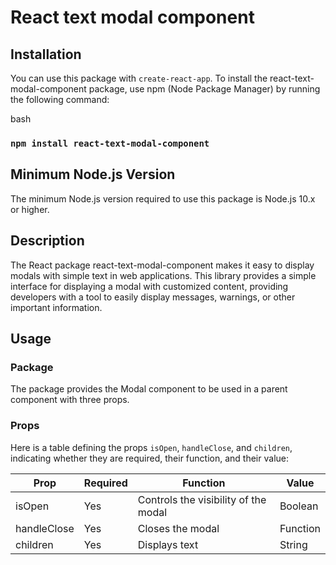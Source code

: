 # React text modal component

## Installation
You can use this package with `create-react-app`.
To install the react-text-modal-component package, use npm (Node Package Manager) by running the following command:

bash
### `npm install react-text-modal-component`


## Minimum Node.js Version
The minimum Node.js version required to use this package is Node.js 10.x or higher.


## Description
The React package react-text-modal-component makes it easy to display modals with simple text in web applications. This library provides a simple interface for displaying a modal with customized content, providing developers with a tool to easily display messages, warnings, or other important information.


## Usage

### Package
The package provides the Modal component to be used in a parent component with three props.

### Props 
Here is a table defining the props `isOpen`, `handleClose`, and `children`, indicating whether they are required, their function, and their value:

|     Prop     |Required|                Function               |   Value   |
|--------------|--------|---------------------------------------|-----------|
| isOpen       | Yes    | Controls the visibility of the  modal | Boolean   | 
| handleClose  | Yes    | Closes the modal                      | Function  |                              
| children     | Yes    | Displays text                         | String    |